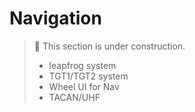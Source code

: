 # Navigation

> 🚧 This section is under construction.
>
> * leapfrog system
> * TGT1/TGT2 system
> * Wheel UI for Nav
> * TACAN/UHF
